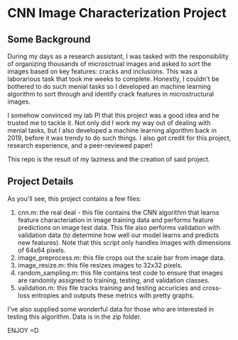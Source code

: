 # CNN Image Characterization Project ##

## Some Background ##

During my days as a research assistant, I was tasked with the responsibility of organizing thousands of microsctrual images and asked to sort the images based on key features: cracks and inclusions. This was a laborarious task that took me weeks to complete. Honestly, I couldn't be bothered to do such menial tasks so I developed an machine learning algorithm to sort through and identify crack features in microstructural images. 

I somehow convinced my lab PI that this project was a good idea and he trusted me to tackle it. Not only did I work my way out of dealing with menial tasks, but I also developed a machine learning algorithm back in 2019, before it was trendy to do such things. I also got credit for this project, research experience, and a peer-reviewed paper!

This repo is the result of my laziness and the creation of said project. 

## Project Details ##

As you'll see, this project contains a few files:

1. cnn.m: the real deal - this file contains the CNN algorithm that learns feature characteriation in image training data and performs feature predictions on image test data. This file also performs validation with validation data (to determine how well our model learns and predicts new features). Note that this script only handles images with dimensions of 64x64 pixels.
2. image_preprocess.m: this file crops out the scale bar from image data.
3. image_resize.m: this file resizes images to 32x32 pixels.
4. random_sampling.m: this file contains test code to ensure that images are randomly assigned to training, testing, and validation classes.
5. validation.m: this file tracks training and testing accuricies and cross-loss entropies and outputs these metrics with pretty graphs.

I've also supplied some wonderful data for those who are interested in testing this algorithm. Data is in the zip folder.

ENJOY =D
